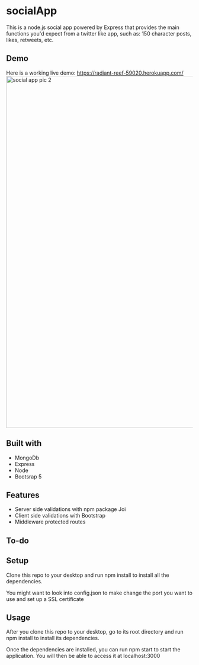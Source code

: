 # socialApp
This is a node.js social app powered by Express that provides the main functions you'd expect from a twitter like app, such as: 150 character posts, likes, retweets, etc.

## Demo
Here is a working live demo: https://radiant-reef-59020.herokuapp.com/
<img width="951" alt="social app pic 2" src="https://user-images.githubusercontent.com/35431728/110177778-5649d380-7dba-11eb-9190-32babbd81e9e.png">


## Built with
- MongoDb
- Express
- Node
- Bootsrap 5

## Features
- Server side validations with npm package Joi
- Client side validations with Bootstrap
- Middleware protected routes 

## To-do


## Setup
Clone this repo to your desktop and run npm install to install all the dependencies.

You might want to look into config.json to make change the port you want to use and set up a SSL certificate

## Usage

After you clone this repo to your desktop, go to its root directory and run npm install to install its dependencies.

Once the dependencies are installed, you can run npm start to start the application. You will then be able to access it at localhost:3000